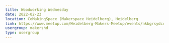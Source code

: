 ```yaml
---
title: Woodworking Wednesday
date: 2022-02-23
location: CoMakingSpace (Makerspace Heidelberg), Heidelberg
link: https://www.meetup.com/Heidelberg-Makers-Meetup/events/nkbgrsydcdbfc/
usergroup: makershd
type: usergroup
---
```

